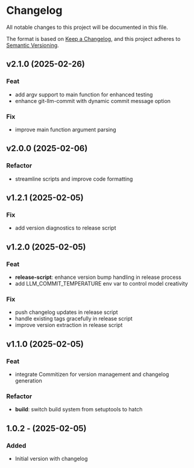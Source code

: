 # Changelog

All notable changes to this project will be documented in this file.

The format is based on [Keep a Changelog](https://keepachangelog.com/en/1.0.0/),
and this project adheres to [Semantic Versioning](https://semver.org/spec/v2.0.0.html).

## v2.1.0 (2025-02-26)

### Feat

- add argv support to main function for enhanced testing
- enhance git-llm-commit with dynamic commit message option

### Fix

- improve main function argument parsing

## v2.0.0 (2025-02-06)

### Refactor

- streamline scripts and improve code formatting

## v1.2.1 (2025-02-05)

### Fix

- add version diagnostics to release script

## v1.2.0 (2025-02-05)

### Feat

- **release-script**: enhance version bump handling in release process
- add LLM_COMMIT_TEMPERATURE env var to control model creativity

### Fix

- push changelog updates in release script
- handle existing tags gracefully in release script
- improve version extraction in release script

## v1.1.0 (2025-02-05)

### Feat

- integrate Commitizen for version management and changelog generation

### Refactor

- **build**: switch build system from setuptools to hatch

## 1.0.2 - (2025-02-05)

### Added

- Initial version with changelog
